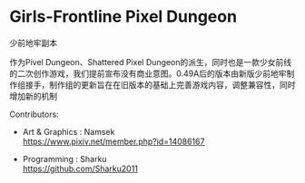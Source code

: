 Girls-Frontline Pixel Dungeon
=======================
少前地牢副本

作为Pivel Dungeon、Shattered Pixel Dungeon的派生，同时也是一款少女前线的二次创作游戏，我们提前宣布没有商业意图。0.49A后的版本由新版少前地牢制作组接手，制作组的更新旨在在旧版本的基础上完善游戏内容，调整兼容性，同时增加新的机制

Contributors:

 - Art & Graphics : Namsek<br/>
https://www.pixiv.net/member.php?id=14086167

 - Programming : Sharku<br/>
https://github.com/Sharku2011